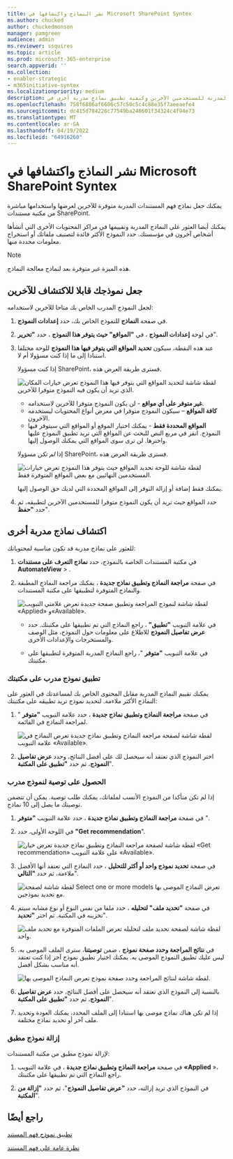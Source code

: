 ```yaml
---
title: نشر النماذج واكتشافها في Microsoft SharePoint Syntex
ms.author: chucked
author: chuckedmonson
manager: pamgreen
audience: admin
ms.reviewer: ssquires
ms.topic: article
ms.prod: microsoft-365-enterprise
search.appverid: ''
ms.collection:
- enabler-strategic
- m365initiative-syntex
ms.localizationpriority: medium
description: تعرف على كيفية إتاحة النماذج المدربة للمستخدمين الآخرين وكيفية تطبيق نماذج مدربة أخرى في Microsoft SharePoint Syntex.
ms.openlocfilehash: 758f6886af6606c57c50c5c4c88e35f7aeeaefe4
ms.sourcegitcommit: dc415d784226c77549ba246601f34324c4f94e73
ms.translationtype: MT
ms.contentlocale: ar-SA
ms.lasthandoff: 04/19/2022
ms.locfileid: "64916260"
---
```

# <a name="publish-and-discover-models-in-microsoft-sharepoint-syntex"></a>نشر النماذج واكتشافها في Microsoft SharePoint Syntex

يمكنك جعل نماذج فهم المستندات المدربة متوفرة للآخرين لعرضها واستخدامها مباشرة من مكتبة مستندات SharePoint. 

يمكنك أيضا العثور على النماذج المدربة وتقييمها في مراكز المحتويات الأخرى التي أنشأها أشخاص آخرون في مؤسستك. حدد النموذج الأكثر فائدة لتصنيف ملفاتك أو استخراج معلومات محددة منها. 

> [!NOTE]
> هذه الميزة غير متوفرة بعد لنماذج معالجة النماذج.

## <a name="make-your-model-discoverable-to-others"></a>جعل نموذجك قابلا للاكتشاف للآخرين

لجعل النموذج المدرب الخاص بك متاحا للآخرين لاستخدامه:

1. في صفحة **النماذج** للنموذج الخاص بك، حدد **إعدادات النموذج**.

2. في لوحة **إعدادات النموذج** ، في **"المواقع" حيث يتوفر هذا النموذج** ، حدد **"تحرير**".

3. عند هذه النقطة، سيكون **تحديد المواقع التي يتوفر فيها هذا النموذج** للوحة مختلفا استنادا إلى ما إذا كنت مسؤولا أم لا. 

    إذا كنت مسؤولا SharePoint، فسترى طريقة العرض هذه.

    ![لقطة شاشة لتحديد المواقع التي يتوفر فيها هذا النموذج تعرض خيارات المكان الذي تريد أن يكون فيه النموذج متوفرا للآخرين.](../media/content-understanding/select-sites.png)

    - **غير متوفر على أي مواقع** - لن يكون النموذج متوفرا للآخرين لاستخدامه.
    - **كافة المواقع** – سيكون النموذج متوفرا في معرض أنواع المحتويات ليستخدمه الآخرون.
    - **المواقع المحددة فقط** - يمكنك اختيار الموقع أو المواقع التي سيتوفر فيها النموذج. انقر في مربع النص للبحث عن المواقع التي تريد تطبيق النموذج عليها واخترها. لن ترى سوى المواقع التي يمكنك الوصول إليها.

    إذا *لم تكن* مسؤولا SharePoint، فسترى طريقة العرض هذه.

    ![لقطة شاشة للوحة تحديد المواقع حيث يتوفر هذا النموذج تعرض خيارات المستخدمين النهائيين مع بعض المواقع المتوفرة فقط.](../media/content-understanding/select-site-user.png)

    يمكنك فقط إضافة أو إزالة التوفر إلى المواقع المحددة التي لديك حق الوصول إليها.

4. حدد المواقع حيث تريد أن يكون النموذج متوفرا للمستخدمين الآخرين لتطبيقه، ثم حدد **"حفظ**".

## <a name="discover-other-trained-models"></a>اكتشاف نماذج مدربة أخرى

للعثور على نماذج مدربة قد تكون مناسبة لمحتوياتك:

1. في مكتبة المستندات الخاصة بالنموذج، حدد **نماذج التعرف على مستندات** **AutomateView** > .

2. في صفحة **مراجعة النماذج وتطبيق نماذج جديدة** ، يمكنك مراجعة النماذج المطبقة والنماذج المتوفرة لتطبيقها على مكتبة المستندات.

    ![لقطة شاشة لنموذج المراجعة وتطبيق صفحة جديدة تعرض علامتي التبويب «Applied» و«Available».](../media/content-understanding/review-models-apply-new-ones.png)

   - في علامة التبويب **"تطبيق"** ، راجع النماذج التي تم تطبيقها على مكتبتك. حدد **عرض تفاصيل النموذج** للاطلاع على معلومات حول النموذج، مثل الوصف والمستخرجات والإعدادات الأخرى.
   
   - في علامة التبويب **"متوفر** "، راجع النماذج المدربة المتوفرة لتطبيقها على مكتبتك.


### <a name="apply-a-trained-model-to-your-library"></a>تطبيق نموذج مدرب على مكتبتك

يمكنك تقييم النماذج المدربة مقابل المحتوى الخاص بك لمساعدتك في العثور على النماذج الأكثر ملاءمة. لتحديد نموذج تريد تطبيقه على مكتبتك:

1. في صفحة **مراجعة النماذج وتطبيق نماذج جديدة** ، حدد علامة التبويب **"متوفر** " لمراجعة النماذج في القائمة.

    ![لقطة شاشة لصفحة مراجعة النماذج وتطبيق نماذج جديدة تعرض النماذج في علامة التبويب «Available».](../media/content-understanding/available-models-to-apply.png)

2. اختر النموذج الذي تعتقد أنه سيحصل لك على أفضل النتائج، وحدد **عرض تفاصيل النموذج**، ثم حدد **"تطبيق على المكتبة**".

### <a name="get-a-recommendation-for-a-trained-model"></a>الحصول على توصية لنموذج مدرب

إذا لم تكن متأكدا من النموذج الأنسب لملفاتك، يمكنك طلب توصية. يمكن أن تتضمن توصيتك ما يصل إلى 10 نماذج.

1. في صفحة **مراجعة النماذج وتطبيق نماذج جديدة** ، حدد علامة التبويب **"متوفر** ".

2. في اللوحة الأولى، حدد **"Get recommendation**".

    ![لقطة شاشة لصفحة مراجعة النماذج وتطبيق نماذج جديدة تعرض خيار «Get recommendation» على علامة التبويب «Available».](../media/content-understanding/get-recommendation.png)

3. في صفحة **تحديد نموذج واحد أو أكثر للتحليل** ، حدد النماذج التي تعتقد أنها الأفضل ملاءمة، ثم حدد **"التالي**".

    ![لقطة شاشة لصفحة Select one or more models تعرض النماذج الموصى بها مع تحديد نموذجين.](../media/content-understanding/recommendation-results.png)

4. في صفحة **"تحديد ملف" لتحليله** ، حدد ملفا من نفس النوع أو نوع مشابه سيتم تخزينه في المكتبة. ثم اختر **"تحديد**".

    ![لقطة شاشة لصفحة تحديد ملف لتحليله تعرض الملفات المتوفرة مع تحديد ملف واحد.](../media/content-understanding/file-to-analyze.png)

5. في **نتائج المراجعة وحدد صفحة نموذج** ، ضمن **توصيتنا**، سترى الملف الموصى به. ليس عليك تطبيق النموذج الموصى به. يمكنك اختيار تطبيق نموذج آخر إذا كنت تعتقد أنه مناسب بشكل أفضل.

    ![لقطة شاشة لنتائج المراجعة وحدد صفحة نموذج تعرض النماذج الموصى بها.](../media/content-understanding/review-results.png)

6. بالنسبة إلى النموذج الذي تعتقد أنه سيحصل على أفضل النتائج، حدد **عرض تفاصيل النموذج**، ثم حدد **"تطبيق على المكتبة**".

7. إذا لم تكن هناك نماذج موصى بها استنادا إلى الملف المحدد، يمكنك العودة وتحديد ملف آخر أو تحديد نماذج مختلفة.

### <a name="remove-an-applied-model"></a>إزالة نموذج مطبق

لإزالة نموذج مطبق من مكتبة المستندات:

1. في صفحة **مراجعة النماذج وتطبيق نماذج جديدة** ، في علامة التبويب **«Applied** »، راجع النماذج التي تم تطبيقها على مكتبتك.

2. في النموذج الذي تريد إزالته، حدد **"عرض تفاصيل النموذج**"، ثم حدد **"إزالة من المكتبة**".


## <a name="see-also"></a>راجع أيضًا

[تطبيق نموذج فهم المستند](apply-a-model.md)

[نظرة عامة على فهم المستند](document-understanding-overview.md)
